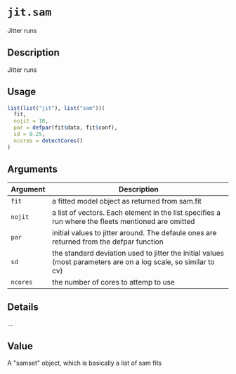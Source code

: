 # `jit.sam`

Jitter runs


## Description

Jitter runs


## Usage

```r
list(list("jit"), list("sam"))(
  fit,
  nojit = 10,
  par = defpar(fit$data, fit$conf),
  sd = 0.25,
  ncores = detectCores()
)
```


## Arguments

Argument      |Description
------------- |----------------
`fit`     |     a fitted model object as returned from sam.fit
`nojit`     |     a list of vectors. Each element in the list specifies a run where the fleets mentioned are omitted
`par`     |     initial values to jitter around. The defaule ones are returned from the defpar function
`sd`     |     the standard deviation used to jitter the initial values (most parameters are on a log scale, so similar to cv)
`ncores`     |     the number of cores to attemp to use


## Details

...


## Value

A "samset" object, which is basically a list of sam fits


